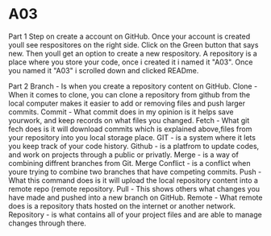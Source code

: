 # A03
Part 1
Step on create a account on GitHub.
Once your account is created youll see respositores on the right side.
Click on the Green button that says new.
Then youll get an option to create a new respository.
A repository is a place where you store your code, once i created it i named it "A03".
Once you named it "A03" i scrolled down and clicked READme.


Part 2
Branch - Is when you create a repository content on GitHub.
Clone - When it comes to clone, you can clone a repository from github from the local computer makes it easier to add or removing files and push larger commits.
Commit - What commit does in my opinion is it helps save yourwork, and keep records on what files you changed.
Fetch - What git fech does is it will download commits which is explained above,files from your repository into you local storage place.
GIT - is a system where it lets you keep track of your code history.
Github -  is a platfrom to update codes, and work on projects through a public or privatly.
Merge -  is a way of combining diffrent branches from Git.
Merge Conflict - is a conflict when youre trying to combine two branches that have competing commits.
Push - What this command does is it will upload the local repository content into a remote repo (remote repository.
Pull - This shows others what changes you have made and pushed into a new branch on GitHub.
Remote -  What remote does is a repository thats hosted on the internet or another network.
Repository - is what contains all of your project files and are able to manage changes through there.
